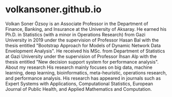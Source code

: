 # volkansoner.github.io
Volkan Soner Özsoy is an Associate Professor in the Department of Finance, Banking, and Insurance at the University of Aksaray. He earned his Ph.D. in Statistics (with a minor in Operations Research) from Gazi University in 2019 under the supervision of Professor Hasan Bal with the thesis entitled "Bootstrap Approach for Models of Dynamic Network Data Envelopment Analysis". He received his MSc. from Department of Statistics at Gazi University under the supervision of Professor İhsan Alp with the thesis entitled "New decision support system for performance analysis".
About my research
His research mainly focuses on big data, machine learning, deep learning, bioinformatics, meta-heuristic, operations research, and performance analysis. His research has appeared in journals such as Expert Systems with Applications, Computational Statistics, European Journal of Public Health, and Applied Mathematics and Computation.
